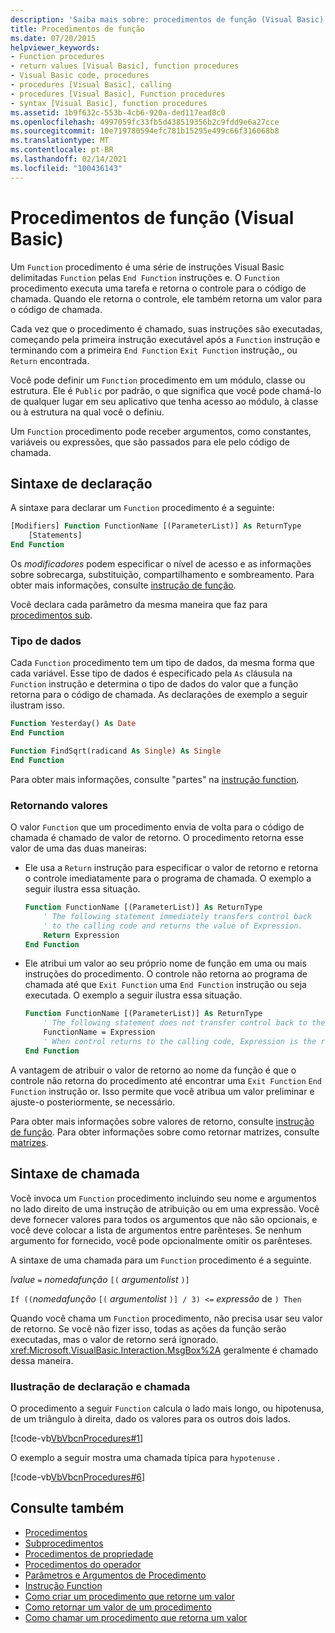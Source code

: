 ```yaml
---
description: 'Saiba mais sobre: procedimentos de função (Visual Basic)'
title: Procedimentos de função
ms.date: 07/20/2015
helpviewer_keywords:
- Function procedures
- return values [Visual Basic], function procedures
- Visual Basic code, procedures
- procedures [Visual Basic], calling
- procedures [Visual Basic], Function procedures
- syntax [Visual Basic], function procedures
ms.assetid: 1b9f632c-553b-4cb6-920a-ded117ead8c0
ms.openlocfilehash: 4997059fc33fb5d438519356b2c9fdd9e6a27cce
ms.sourcegitcommit: 10e719780594efc781b15295e499c66f316068b8
ms.translationtype: MT
ms.contentlocale: pt-BR
ms.lasthandoff: 02/14/2021
ms.locfileid: "100436143"
---
```

# <a name="function-procedures-visual-basic"></a>Procedimentos de função (Visual Basic)

Um `Function` procedimento é uma série de instruções Visual Basic delimitadas `Function` pelas `End Function` instruções e. O `Function` procedimento executa uma tarefa e retorna o controle para o código de chamada. Quando ele retorna o controle, ele também retorna um valor para o código de chamada.

Cada vez que o procedimento é chamado, suas instruções são executadas, começando pela primeira instrução executável após a `Function` instrução e terminando com a primeira `End Function` `Exit Function` instrução,, ou `Return` encontrada.

Você pode definir um `Function` procedimento em um módulo, classe ou estrutura. Ele é `Public` por padrão, o que significa que você pode chamá-lo de qualquer lugar em seu aplicativo que tenha acesso ao módulo, à classe ou à estrutura na qual você o definiu.

Um `Function` procedimento pode receber argumentos, como constantes, variáveis ou expressões, que são passados para ele pelo código de chamada.

## <a name="declaration-syntax"></a>Sintaxe de declaração

A sintaxe para declarar um `Function` procedimento é a seguinte:

```vb
[Modifiers] Function FunctionName [(ParameterList)] As ReturnType
    [Statements]
End Function
```

Os *modificadores* podem especificar o nível de acesso e as informações sobre sobrecarga, substituição, compartilhamento e sombreamento. Para obter mais informações, consulte [instrução de função](../../../language-reference/statements/function-statement.md).

Você declara cada parâmetro da mesma maneira que faz para [procedimentos sub](./sub-procedures.md).

### <a name="data-type"></a>Tipo de dados

Cada `Function` procedimento tem um tipo de dados, da mesma forma que cada variável. Esse tipo de dados é especificado pela `As` cláusula na `Function` instrução e determina o tipo de dados do valor que a função retorna para o código de chamada. As declarações de exemplo a seguir ilustram isso.

```vb
Function Yesterday() As Date
End Function

Function FindSqrt(radicand As Single) As Single
End Function
```

Para obter mais informações, consulte "partes" na [instrução function](../../../language-reference/statements/function-statement.md).

### <a name="returning-values"></a>Retornando valores

O valor `Function` que um procedimento envia de volta para o código de chamada é chamado de valor de retorno. O procedimento retorna esse valor de uma das duas maneiras:

- Ele usa a `Return` instrução para especificar o valor de retorno e retorna o controle imediatamente para o programa de chamada. O exemplo a seguir ilustra essa situação.

  ```vb
  Function FunctionName [(ParameterList)] As ReturnType
      ' The following statement immediately transfers control back
      ' to the calling code and returns the value of Expression.
      Return Expression
  End Function
  ```

- Ele atribui um valor ao seu próprio nome de função em uma ou mais instruções do procedimento. O controle não retorna ao programa de chamada até que `Exit Function` uma `End Function` instrução ou seja executada. O exemplo a seguir ilustra essa situação.

  ```vb
  Function FunctionName [(ParameterList)] As ReturnType
      ' The following statement does not transfer control back to the calling code.
      FunctionName = Expression
      ' When control returns to the calling code, Expression is the return value.
  End Function
  ```

A vantagem de atribuir o valor de retorno ao nome da função é que o controle não retorna do procedimento até encontrar uma `Exit Function` `End Function` instrução or. Isso permite que você atribua um valor preliminar e ajuste-o posteriormente, se necessário.

Para obter mais informações sobre valores de retorno, consulte [instrução de função](../../../language-reference/statements/function-statement.md). Para obter informações sobre como retornar matrizes, consulte [matrizes](../arrays/index.md).

## <a name="calling-syntax"></a>Sintaxe de chamada

Você invoca um `Function` procedimento incluindo seu nome e argumentos no lado direito de uma instrução de atribuição ou em uma expressão. Você deve fornecer valores para todos os argumentos que não são opcionais, e você deve colocar a lista de argumentos entre parênteses. Se nenhum argumento for fornecido, você pode opcionalmente omitir os parênteses.

A sintaxe de uma chamada para um `Function` procedimento é a seguinte.

*lvalue* `=` *nomedafunção* `[(` *argumentolist*    `)]`

`If ((`*nomedafunção* `[(` *argumentolist* `)] / 3) <=` *expressão* de  `) Then`

Quando você chama um `Function` procedimento, não precisa usar seu valor de retorno. Se você não fizer isso, todas as ações da função serão executadas, mas o valor de retorno será ignorado. <xref:Microsoft.VisualBasic.Interaction.MsgBox%2A> geralmente é chamado dessa maneira.

### <a name="illustration-of-declaration-and-call"></a>Ilustração de declaração e chamada

O procedimento a seguir `Function` calcula o lado mais longo, ou hipotenusa, de um triângulo à direita, dado os valores para os outros dois lados.

[!code-vb[VbVbcnProcedures#1](~/samples/snippets/visualbasic/VS_Snippets_VBCSharp/VbVbcnProcedures/VB/Class1.vb#1)]

O exemplo a seguir mostra uma chamada típica para `hypotenuse` .

[!code-vb[VbVbcnProcedures#6](~/samples/snippets/visualbasic/VS_Snippets_VBCSharp/VbVbcnProcedures/VB/Class1.vb#6)]

## <a name="see-also"></a>Consulte também

- [Procedimentos](./index.md)
- [Subprocedimentos](./sub-procedures.md)
- [Procedimentos de propriedade](./property-procedures.md)
- [Procedimentos do operador](./operator-procedures.md)
- [Parâmetros e Argumentos de Procedimento](./procedure-parameters-and-arguments.md)
- [Instrução Function](../../../language-reference/statements/function-statement.md)
- [Como criar um procedimento que retorne um valor](./how-to-create-a-procedure-that-returns-a-value.md)
- [Como retornar um valor de um procedimento](./how-to-return-a-value-from-a-procedure.md)
- [Como chamar um procedimento que retorna um valor](./how-to-call-a-procedure-that-returns-a-value.md)
